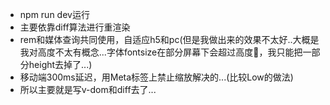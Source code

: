 - npm run dev运行
- 主要依靠diff算法进行重渲染
- rem和媒体查询共同使用，自适应h5和pc(但是我做出来的效果不太好..大概是我对高度不太有概念...字体fontsize在部分屏幕下会超过高度，我只能把一部分height去掉了...)
- 移动端300ms延迟，用Meta标签上禁止缩放解决的...(比较Low的做法)
- 所以主要就是写v-dom和diff去了...